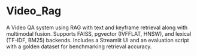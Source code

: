 # Video_Rag
A Video QA system using RAG with text and keyframe retrieval along with multimodal fusion. Supports FAISS, pgvector (IVFFLAT, HNSW), and lexical (TF-IDF, BM25) backends. Includes a Streamlit UI and an evaluation script with a golden dataset for benchmarking retrieval accuracy.
